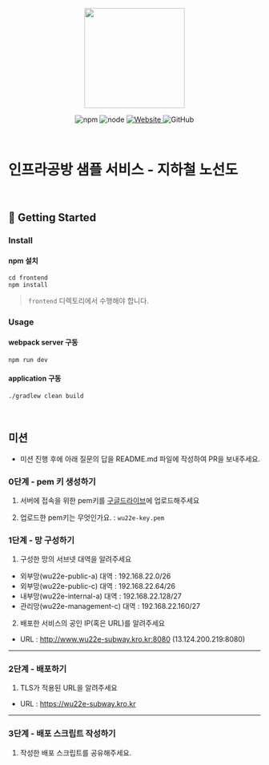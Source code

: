 <p align="center">
    <img width="200px;" src="https://raw.githubusercontent.com/woowacourse/atdd-subway-admin-frontend/master/images/main_logo.png"/>
</p>
<p align="center">
  <img alt="npm" src="https://img.shields.io/badge/npm-%3E%3D%205.5.0-blue">
  <img alt="node" src="https://img.shields.io/badge/node-%3E%3D%209.3.0-blue">
  <a href="https://edu.nextstep.camp/c/R89PYi5H" alt="nextstep atdd">
    <img alt="Website" src="https://img.shields.io/website?url=https%3A%2F%2Fedu.nextstep.camp%2Fc%2FR89PYi5H">
  </a>
  <img alt="GitHub" src="https://img.shields.io/github/license/next-step/atdd-subway-service">
</p>

<br>

# 인프라공방 샘플 서비스 - 지하철 노선도

<br>

## 🚀 Getting Started

### Install
#### npm 설치
```
cd frontend
npm install
```
> `frontend` 디렉토리에서 수행해야 합니다.

### Usage
#### webpack server 구동
```
npm run dev
```
#### application 구동
```
./gradlew clean build
```
<br>

## 미션

* 미션 진행 후에 아래 질문의 답을 README.md 파일에 작성하여 PR을 보내주세요.

### 0단계 - pem 키 생성하기

1. 서버에 접속을 위한 pem키를 [구글드라이브](https://drive.google.com/drive/folders/1dZiCUwNeH1LMglp8dyTqqsL1b2yBnzd1?usp=sharing)에 업로드해주세요

2. 업로드한 pem키는 무엇인가요. : `wu22e-key.pem`


### 1단계 - 망 구성하기
1. 구성한 망의 서브넷 대역을 알려주세요
- 외부망(wu22e-public-a) 대역 : 192.168.22.0/26
- 외부망(wu22e-public-c) 대역 : 192.168.22.64/26
- 내부망(wu22e-internal-a) 대역 : 192.168.22.128/27
- 관리망(wu22e-management-c) 대역 : 192.168.22.160/27

2. 배포한 서비스의 공인 IP(혹은 URL)를 알려주세요

- URL : http://www.wu22e-subway.kro.kr:8080 (13.124.200.219:8080)



---

### 2단계 - 배포하기
1. TLS가 적용된 URL을 알려주세요

- URL : https://wu22e-subway.kro.kr

---

### 3단계 - 배포 스크립트 작성하기

1. 작성한 배포 스크립트를 공유해주세요.



